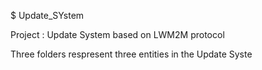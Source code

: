 $ Update_SYstem

Project : Update System based on LWM2M protocol

Three folders respresent three entities in the Update Syste

